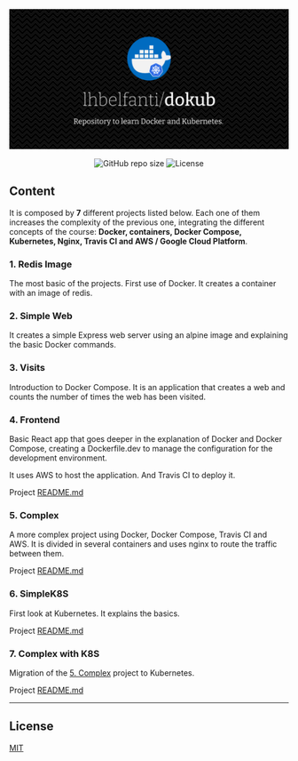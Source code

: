 <div align="center">
  <picture>
    <source media="(prefers-color-scheme: dark)" srcset="media/dokub-dark.png">
    <source media="(prefers-color-scheme: light)" srcset="media/light.png">
    <img alt="Dokub - Repository to learn Docker and Kubernetes." src="media/dokub-dark.png">
  </picture>

  <br />

  ![GitHub repo size](https://img.shields.io/github/repo-size/lhbelfanti/dokub?style=for-the-badge)
  ![License](https://img.shields.io/github/license/lhbelfanti/dokub?style=for-the-badge)
</div>

## Content
It is composed by __**7**__ different projects listed below. Each one of them increases the complexity of the previous one, integrating the different concepts of the course: **Docker, containers, Docker Compose, Kubernetes, Nginx, Travis CI and AWS / Google Cloud Platform**.

### 1. Redis Image
The most basic of the projects. First use of Docker. It creates a container with an image of redis.

### 2. Simple Web
It creates a simple Express web server using an alpine image and explaining the basic Docker commands.

### 3. Visits
Introduction to Docker Compose. It is an application that creates a web and counts the number of times the web has been visited.

### 4. Frontend
Basic React app that goes deeper in the explanation of Docker and Docker Compose, creating a Dockerfile.dev to manage the configuration for the development environment.

It uses AWS to host the application. And Travis CI to deploy it.

Project [README.md](./04-frontend/README.md)

### 5. Complex
A more complex project using Docker, Docker Compose, Travis CI and AWS. It is divided in several containers and uses nginx to route the traffic between them.

Project [README.md](./05-complex/README.md)

### 6. SimpleK8S
First look at Kubernetes. It explains the basics.

Project [README.md](./06-simplek8s/README.md)

### 7. Complex with K8S
Migration of the [5. Complex](#5.-complex) project to Kubernetes.

Project [README.md](./07-complex-with-k8s/README.md)

---
## License

[MIT](https://choosealicense.com/licenses/mit/)
